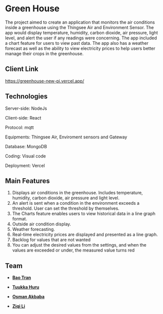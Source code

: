 # Green House

The project aimed to create an application that monitors the air conditions inside a greenhouse using the Thingsee Air and Environment Sensor. The app would display temperature, humidity, carbon dioxide, air pressure, light level, and alert the user if any readings were concerning. The app included a chart feature for users to view past data. The app also has a weather forecast as well as the ability to view electricity prices to help users better manage their crops in the greenhouse.

## Client Link

https://greenhouse-new-pi.vercel.app/

## Technologies

Server-side: NodeJs

Client-side: React

Protocol: mqtt

Equipments: Thingsee Air, Enviroment sensors and Gateway

Database: MongoDB

Coding: Visual code

Deployment: Vercel

## Main Features
1. Displays air conditions in the greenhouse. Includes temperature, humidity, carbon dioxide, air pressure and light level.
2. An alert is sent when a condition in the environment exceeds a threshold. User can set the threshold by themselves.
3. The Charts feature enables users to view historical data in a line graph format.
4. Outside air condition display.
5. Weather forecasting.
6. Real-time electricity prices are displayed and presented as a line graph.
7. Backlog for values ​​that are not wanted
8. You can adjust the desired values ​​from the settings, and when the values ​​are exceeded or under, the measured value turns red

## Team

- **[Bao Tran](https://github.com/tranxbao)**

- **[Tuukka Huru](https://github.com/TuukkaHuru)**

- **[Osman Akbaba](https://github.com/OsmanAkbaba)**

- **[Ziqi Li](https://github.com/ZiqiLi28)**
